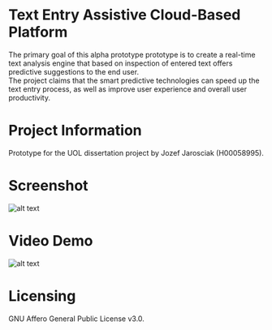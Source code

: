 # Text Entry Assistive Cloud-Based Platform

The primary goal of this alpha prototype prototype is to create a real-time text analysis engine that based on inspection of entered text offers predictive suggestions to the end user.<br>The project claims that the smart predictive technologies can speed up the text entry process, as well as improve user experience and overall user productivity.

# Project Information
Prototype for the UOL dissertation project by Jozef Jarosciak (H00058995). 

# Screenshot
![alt text](https://www.joe0.com/wp-content/uploads/2019/02/img_5c58b6cb16a0d-1024x822.png)

# Video Demo
![alt text](https://www.youtube.com/watch?v=HM33M4QMMos)

# Licensing
GNU Affero General Public License v3.0.

